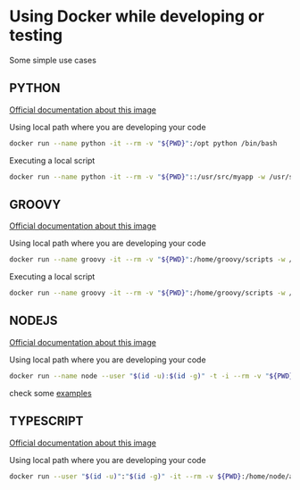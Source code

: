 # Using Docker while developing or testing

Some simple use cases

## PYTHON

[Official documentation about this image](https://hub.docker.com/_/python)

Using local path where you are developing your code

```bash
docker run --name python -it --rm -v "${PWD}":/opt python /bin/bash
```

Executing a local script

```bash
docker run --name python -it --rm -v "${PWD}"::/usr/src/myapp -w /usr/src/myapp python python <script> <script-args>
```

## GROOVY

[Official documentation about this image](https://hub.docker.com/_/groovy)

Using local path where you are developing your code

```bash
docker run --name groovy -it --rm -v "${PWD}":/home/groovy/scripts -w /home/groovy/scripts groovy /bin/bash
```

Executing a local script

```bash
docker run --name groovy -it --rm -v "${PWD}":/home/groovy/scripts -w /home/groovy/scripts groovy groovy <script> <script-args>
```

## NODEJS

[Official documentation about this image](https://hub.docker.com/_/node)

Using local path where you are developing your code

```bash
docker run --name node --user "$(id -u):$(id -g)" -t -i --rm -v "${PWD}":/usr/src -w /usr/src node:slim /bin/bash
```

check some [examples](./nodejs/examples/)

## TYPESCRIPT

[Official documentation about this image](https://hub.docker.com/_/microsoft-devcontainers-typescript-node)

Using local path where you are developing your code

```bash
docker run --user "$(id -u)":"$(id -g)" -it --rm -v ${PWD}:/home/node/app -w /home/node/app  mcr.microsoft.com/devcontainers/typescript-node /bin/bash
```
